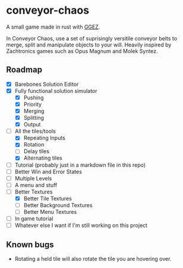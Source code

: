 # conveyor-chaos
A small game made in rust with [GGEZ](https://ggez.rs/).

In Conveyor Chaos, use a set of suprisingly versitile conveyor belts to merge, split and manipulate objects to your will. Heavily inspired by Zachtronics games such as Opus Magnum and Molek Syntez.

## Roadmap
- [X] Barebones Solution Editor
- [X] Fully functional solution simulator
  - [X] Pushing
  - [X] Priority
  - [X] Merging
  - [X] Splitting
  - [X] Output
- [ ] All the tiles/tools
  - [X] Repeating Inputs
  - [X] Rotation
  - [ ] Delay tiles
  - [X] Alternating tiles
- [ ] Tutorial (probably just in a markdown file in this repo)
- [ ] Better Win and Error States
- [ ] Multiple Levels
- [ ] A menu and stuff
- [ ] Better Textures
  - [X] Better Tile Textures
  - [ ] Better Background Textures
  - [ ] Better Menu Textures
- [ ] In game tutorial
- [ ] Whatever else I want if I'm still working on this project

## Known bugs
 - Rotating a held tile will also rotate the tile you are hovering over.
